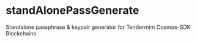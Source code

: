 # standAlonePassGenerate
Standalone passphrase &amp; keypair generator for Tendermint Cosmos-SDK Blockchains

